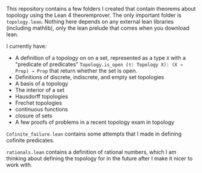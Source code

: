 This repository contains a few folders I created that contain theorems about topology using the Lean 4 theoremprover. The only important folder is `topology.lean`. Nothing here depends on any external lean libraries (including mathlib), only the lean prelude that comes when you download lean.

I currently have:
- A definition of a topology on on a set, represented as a type `X` with a "predicate of predicates" `Topology.is_open (τ: Topology X): (X → Prop) → Prop` that return whether the set is open.
- Definitions of discrete, indiscrete, and empty set topologies
- A basis of a topology
- The interior of a set
- Hausdorff topologies
- Frechet topologies
- continuous functions
- closure of sets
- A few proofs of problems in a recent topology exam in topology


`Cofinite_failure.lean` contains some attempts that I made in defining cofinite predicates. 

`rationals.lean` contains a definition of rational numbers, which I am thinking about defining the topology for in the future after I make it nicer to work with.
